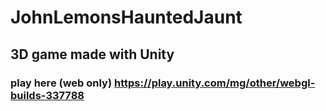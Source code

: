 # JohnLemonsHauntedJaunt

## 3D game made with Unity
### play here (web only) https://play.unity.com/mg/other/webgl-builds-337788
